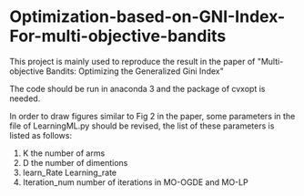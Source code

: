 # Optimization-based-on-GNI-Index-For-multi-objective-bandits
This project is mainly used to reproduce the result in the paper of "Multi-objective Bandits: Optimizing the Generalized Gini Index"

The code should be run in anaconda 3 and the package of cvxopt is needed. 

In order to draw figures similar to Fig 2 in the paper, some parameters in the file of LearningML.py should be revised, the list of these parameters is listed as follows:

1. K the number of arms
2. D the number of dimentions 
3. learn_Rate Learning_rate 
4. Iteration_num number of iterations in MO-OGDE and MO-LP 
